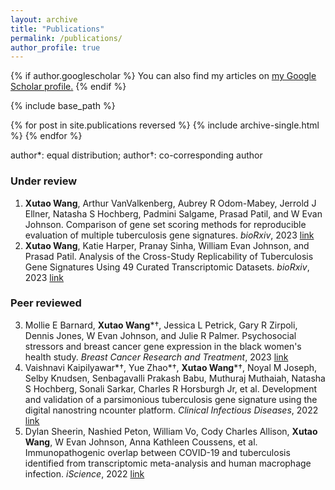 ```yaml
---
layout: archive
title: "Publications"
permalink: /publications/
author_profile: true
---
```


{% if author.googlescholar %}
  You can also find my articles on <u><a href="{{author.googlescholar}}">my Google Scholar profile</a>.</u>
{% endif %}

{% include base_path %}

{% for post in site.publications reversed %}
  {% include archive-single.html %}
{% endfor %}

author\*: equal distribution; author†: co-corresponding author

### Under review
1. **Xutao Wang**, Arthur VanValkenberg, Aubrey R Odom-Mabey, Jerrold J Ellner, Natasha S
Hochberg, Padmini Salgame, Prasad Patil, and W Evan Johnson. Comparison of gene set scoring methods for reproducible evaluation of multiple tuberculosis gene signatures. *bioRxiv*, 2023 [link](https://doi.org/10.1101/2023.01.19.520627)
2. **Xutao Wang**, Katie Harper, Pranay Sinha, William Evan Johnson, and Prasad Patil. Analysis of the Cross-Study Replicability of Tuberculosis Gene Signatures Using 49 Curated Transcriptomic Datasets. *bioRxiv*, 2023 [link](https://doi.org/10.1101/2023.01.19.520627)

### Peer reviewed
3. Mollie E Barnard, **Xutao Wang**\*†, Jessica L Petrick, Gary R Zirpoli, Dennis Jones, W Evan Johnson, and Julie R Palmer. Psychosocial stressors and breast cancer gene expression in the black women's health study. *Breast Cancer Research and Treatment*, 2023 [link](https://link.springer.com/article/10.1007/s10549-023-07182-w)
4. Vaishnavi Kaipilyawar\*†, Yue Zhao\*†, **Xutao Wang**\*†, Noyal M Joseph, Selby Knudsen, Senbagavalli Prakash Babu, Muthuraj Muthaiah, Natasha S Hochberg, Sonali Sarkar, Charles R Horsburgh Jr, et al. Development and validation of a parsimonious tuberculosis gene signature using the digital nanostring ncounter platform. *Clinical Infectious Diseases*, 2022 [link](https://academic.oup.com/cid/article/75/6/1022/6500008)
5. Dylan Sheerin, Nashied Peton, William Vo, Cody Charles Allison, **Xutao Wang**, W Evan Johnson, Anna Kathleen Coussens, et al. Immunopathogenic overlap between COVID-19 and tuberculosis identified from transcriptomic meta-analysis and human macrophage infection. *iScience*, 2022 [link](https://doi.org/10.1016/j.isci.2022.104464)